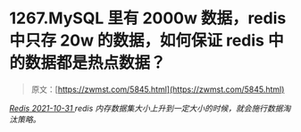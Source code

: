 <!--yml
category: 未分类
date: 0001-01-01 00:00:00
--->

# 1267.MySQL 里有 2000w 数据，redis 中只存 20w 的数据，如何保证 redis 中的数据都是热点数据？

> 原文：[https://zwmst.com/5845.html](https://zwmst.com/5845.html)

   [ *Redis* ](https://zwmst.com/redis)*[ <time datetime="2021-11-01T01:01:55+08:00"> 2021-10-31 </time> ](https://zwmst.com/5845.html)  redis 内存数据集大小上升到一定大小的时候，就会施行数据淘汰策略。*